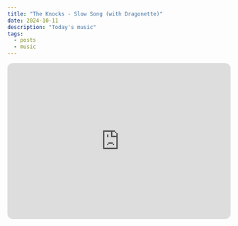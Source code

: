 ```yaml
---
title: "The Knocks - Slow Song (with Dragonette)"
date: 2024-10-11
description: "Today's music"
tags:
  - posts
  - music
---
```


<iframe style="border-radius:12px" src="https://open.spotify.com/embed/track/6zTbYrkYJSiNOw6jL7nM5H" width="100%" height="352" frameBorder="0" allowfullscreen="" allow="autoplay; clipboard-write; encrypted-media; fullscreen; picture-in-picture" loading="lazy"></iframe>
